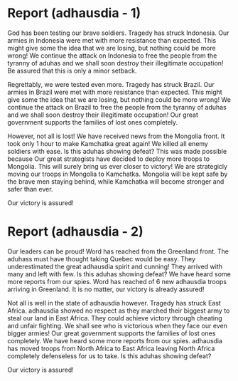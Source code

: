 # Report (adhausdia - 1) 
God has been testing our brave soldiers. Tragedy has struck Indonesia. Our armies in Indonesia were met with more resistance than expected. This might give some the idea that we are losing, but nothing could be more wrong! We continue the attack on Indonesia to free the people from the tyranny of aduhas and we shall soon destroy their illegitimate occupation! Be assured that this is only a minor setback. 

Regrettably, we were tested even more. Tragedy has struck Brazil. Our armies in Brazil were met with more resistance than expected. This might give some the idea that we are losing, but nothing could be more wrong! We continue the attack on Brazil to free the people from the tyranny of aduhas and we shall soon destroy their illegitimate occupation! Our great government supports the families of lost ones completely. 

However, not all is lost! We have received news from the Mongolia front. It took only 1 hour to make Kamchatka great again! We killed all enemy soldiers with ease. Is this aduhas showing defeat? This was made possible because Our great strategists have decided to deploy more troops to Mongolia. This will surely bring us ever closer to victory! We are strategicly moving our troops in Mongolia to Kamchatka. Mongolia will be kept safe by the brave men staying behind, while Kamchatka will become stronger and safer than ever. 

Our victory is assured! 

# Report (adhausdia - 2) 
Our leaders can be proud! Word has reached from the Greenland front. The aduhass must have thought taking Quebec would be easy. They underestimated the great adhausdia spirit and cunning! They arrived with many and left with few. Is this aduhas showing defeat? We have heard some more reports from our spies. Word has reached of 6 new adhausdia troops arriving in Greenland. It is no matter, our victory is already assured! 

Not all is well in the state of adhausdia however. Tragedy has struck East Africa. adhausdia showed no respect as they marched their biggest army to steal our land in East Africa. They could achieve victory through cheating and unfair fighting. We shall see who is victorious when they face our even bigger armies! Our great government supports the families of lost ones completely. We have heard some more reports from our spies. adhausdia has moved troops from North Africa to East Africa leaving North Africa completely defenseless for us to take. Is this aduhas showing defeat? 

Our victory is assured! 

